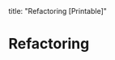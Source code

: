 <frontmatter>
title: "Refactoring [Printable]"
</frontmatter>

<link rel="stylesheet" href="{{baseUrl}}/css/textbook.css">

<div class="website-content">

<div id="main">

# Refactoring

<include src="what/unit-inParent-asFlat-print.md" boilerplate />
<include src="how/unit-inParent-asFlat-print.md" boilerplate />
<include src="when/unit-inParent-asFlat-print.md" boilerplate />

</div>

</div>
